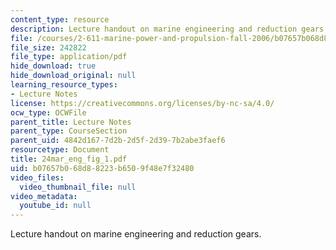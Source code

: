 ```yaml
---
content_type: resource
description: Lecture handout on marine engineering and reduction gears.
file: /courses/2-611-marine-power-and-propulsion-fall-2006/b07657b068d88223b6509f48e7f32480_24mar_eng_fig_1.pdf
file_size: 242822
file_type: application/pdf
hide_download: true
hide_download_original: null
learning_resource_types:
- Lecture Notes
license: https://creativecommons.org/licenses/by-nc-sa/4.0/
ocw_type: OCWFile
parent_title: Lecture Notes
parent_type: CourseSection
parent_uid: 4842d167-7d2b-2d5f-2d39-7b2abe3faef6
resourcetype: Document
title: 24mar_eng_fig_1.pdf
uid: b07657b0-68d8-8223-b650-9f48e7f32480
video_files:
  video_thumbnail_file: null
video_metadata:
  youtube_id: null
---
```

Lecture handout on marine engineering and reduction gears.